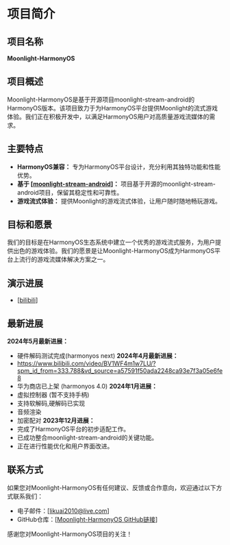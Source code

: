 # 项目简介

## 项目名称

**Moonlight-HarmonyOS**

## 项目概述

Moonlight-HarmonyOS是基于开源项目moonlight-stream-android的HarmonyOS版本。该项目致力于为HarmonyOS平台提供Moonlight的流式游戏体验。我们正在积极开发中，以满足HarmonyOS用户对高质量游戏流媒体的需求。

## 主要特点

- **HarmonyOS兼容：** 专为HarmonyOS平台设计，充分利用其独特功能和性能优势。
- **基于 [[moonlight-stream-android](https://github.com/moonlight-stream/moonlight-android/)]：** 项目基于开源的moonlight-stream-android项目，保留其稳定性和可靠性。
- **游戏流式体验：** 提供Moonlight的游戏流式体验，让用户随时随地畅玩游戏。

## 目标和愿景

我们的目标是在HarmonyOS生态系统中建立一个优秀的游戏流式服务，为用户提供出色的游戏体验。我们的愿景是让Moonlight-HarmonyOS成为HarmonyOS平台上流行的游戏流媒体解决方案之一。
## 演示进展
- [[bilibili](https://www.bilibili.com/video/BV1h5411y79y/?spm_id_from=pageDriver&vd_source=a57591f50ada2248ca93e7f3a05e6fe8)]
## 最新进展
**2024年5月最新进展：**
- 硬件解码测试完成(harmonyos next)
**2024年4月最新进展：**
- https://www.bilibili.com/video/BV1WF4m1w7LU/?spm_id_from=333.788&vd_source=a57591f50ada2248ca93e7f3a05e6fe8
- 华为商店已上架 (harmonyos 4.0)
**2024年1月进展：**
- 虚拟控制器 (暂不支持手柄)
- 支持软解码,硬解码已实现
- 音频渲染
- 加密配对
**2023年12月进展：**
- 完成了HarmonyOS平台的初步适配工作。
- 已成功整合moonlight-stream-android的关键功能。
- 正在进行性能优化和用户界面改进。

## 联系方式

如果您对Moonlight-HarmonyOS有任何建议、反馈或合作意向，欢迎通过以下方式联系我们：

- 电子邮件：[likuai2010@live.com]
- GitHub仓库：[[Moonlight-HarmonyOS GitHub链接](https://github.com/likuai2010/moonlight-harmonyos/)]

感谢您对Moonlight-HarmonyOS项目的关注！
